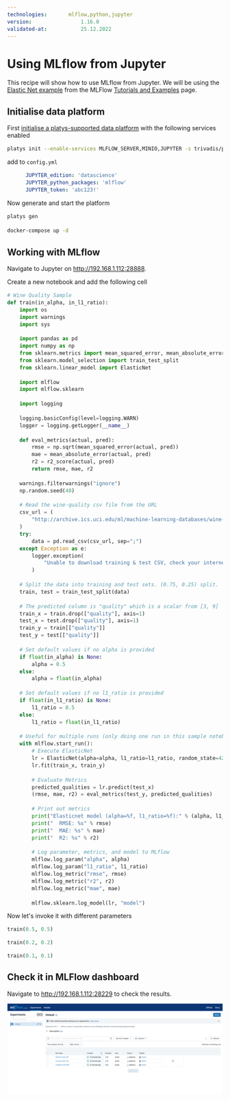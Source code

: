 ```yaml
---
technologies:       mlflow,python,jupyter
version:				1.16.0
validated-at:			25.12.2022
---
```


# Using MLflow from Jupyter

This recipe will show how to use MLflow from Jupyter. We will be using the [Elastic Net example](https://github.com/mlflow/mlflow/tree/master/examples/sklearn_elasticnet_wine) from the MLFlow [Tutorials and Examples](https://mlflow.org/docs/latest/tutorials-and-examples/index.html) page.

## Initialise data platform

First [initialise a platys-supported data platform](../documentation/getting-started) with the following services enabled

```bash
platys init --enable-services MLFLOW_SERVER,MINIO,JUPYTER -s trivadis/platys-modern-data-platform -w 1.16.0
```

add to `config.yml`

```yaml
      JUPYTER_edition: 'datascience'
      JUPYTER_python_packages: 'mlflow'
      JUPYTER_token: 'abc123!'
```

Now generate and start the platform 

```bash
platys gen

docker-compose up -d
```

## Working with MLflow

Navigate to Jupyter on <http://192.168.1.112:28888>. 

Create a new notebook and add the following cell

```python
# Wine Quality Sample
def train(in_alpha, in_l1_ratio):
    import os
    import warnings
    import sys

    import pandas as pd
    import numpy as np
    from sklearn.metrics import mean_squared_error, mean_absolute_error, r2_score
    from sklearn.model_selection import train_test_split
    from sklearn.linear_model import ElasticNet

    import mlflow
    import mlflow.sklearn

    import logging

    logging.basicConfig(level=logging.WARN)
    logger = logging.getLogger(__name__)

    def eval_metrics(actual, pred):
        rmse = np.sqrt(mean_squared_error(actual, pred))
        mae = mean_absolute_error(actual, pred)
        r2 = r2_score(actual, pred)
        return rmse, mae, r2

    warnings.filterwarnings("ignore")
    np.random.seed(40)

    # Read the wine-quality csv file from the URL
    csv_url = (
        "http://archive.ics.uci.edu/ml/machine-learning-databases/wine-quality/winequality-red.csv"
    )
    try:
        data = pd.read_csv(csv_url, sep=";")
    except Exception as e:
        logger.exception(
            "Unable to download training & test CSV, check your internet connection. Error: %s", e
        )

    # Split the data into training and test sets. (0.75, 0.25) split.
    train, test = train_test_split(data)

    # The predicted column is "quality" which is a scalar from [3, 9]
    train_x = train.drop(["quality"], axis=1)
    test_x = test.drop(["quality"], axis=1)
    train_y = train[["quality"]]
    test_y = test[["quality"]]

    # Set default values if no alpha is provided
    if float(in_alpha) is None:
        alpha = 0.5
    else:
        alpha = float(in_alpha)

    # Set default values if no l1_ratio is provided
    if float(in_l1_ratio) is None:
        l1_ratio = 0.5
    else:
        l1_ratio = float(in_l1_ratio)

    # Useful for multiple runs (only doing one run in this sample notebook)
    with mlflow.start_run():
        # Execute ElasticNet
        lr = ElasticNet(alpha=alpha, l1_ratio=l1_ratio, random_state=42)
        lr.fit(train_x, train_y)

        # Evaluate Metrics
        predicted_qualities = lr.predict(test_x)
        (rmse, mae, r2) = eval_metrics(test_y, predicted_qualities)

        # Print out metrics
        print("Elasticnet model (alpha=%f, l1_ratio=%f):" % (alpha, l1_ratio))
        print("  RMSE: %s" % rmse)
        print("  MAE: %s" % mae)
        print("  R2: %s" % r2)

        # Log parameter, metrics, and model to MLflow
        mlflow.log_param("alpha", alpha)
        mlflow.log_param("l1_ratio", l1_ratio)
        mlflow.log_metric("rmse", rmse)
        mlflow.log_metric("r2", r2)
        mlflow.log_metric("mae", mae)

        mlflow.sklearn.log_model(lr, "model")
```

Now let's invoke it with different parameters

```python
train(0.5, 0.5)
```

```python
train(0.2, 0.2)
```

```python
train(0.1, 0.1)
```

## Check it in MLFlow dashboard

Navigate to <http://192.168.1.112:28229> to check the results.

![](./images/mlflow-dashboard.png)